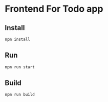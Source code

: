 # Frontend For Todo app

## Install

~~~bash
npm install
~~~

## Run

~~~bash
npm run start
~~~

## Build

~~~bash
npm run build
~~~
